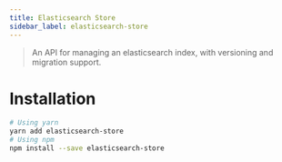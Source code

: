 ```yaml
---
title: Elasticsearch Store
sidebar_label: elasticsearch-store
---
```


> An API for managing an elasticsearch index, with versioning and migration support.

# Installation

```bash
# Using yarn
yarn add elasticsearch-store
# Using npm
npm install --save elasticsearch-store
```

